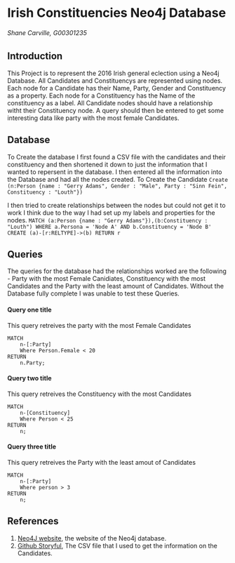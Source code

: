 # Irish Constituencies Neo4j Database
###### Shane Carville, G00301235

## Introduction
This Project is to represent the 2016 Irish general eclection using a Neo4j Database. All Candidates and Constituencys are represented using nodes. Each node for a Candidate has their Name, Party, Gender and Constituency as a property. Each node for a Constituency has the Name of the constituency as a label. All Candidate nodes should have a relationship witht their Constituency node. A query should then be entered to get some interesting data like party with the most female Candidates.

## Database
To Create the database I first found a CSV file with the candidates and their constituency and then shortened it down to just the information that I wanted to repersent in the database. I then entered all the information into the Database and had all the nodes created.
To Create the Candidate
``Create (n:Person {name : "Gerry Adams", Gender : "Male", Party : "Sinn Fein", Constituency : "Louth"})``

I then tried to create relationships between the nodes but could not get it to work I think due to the way I had set up my labels and properties for the nodes.
``MATCH (a:Person {name : "Gerry Adams"}),(b:Constituency : "Louth") WHERE a.Persona = 'Node A' AND b.Constituency = 'Node B' CREATE (a)-[r:RELTYPE]->(b) RETURN r``

## Queries
The queries for the database had the relationships worked are the following - Party with the most Female Canidiates, Constituency with the most Candidates and the Party with the least amount of Candidates. Without the Database fully complete I was unable to test these Queries.

#### Query one title
This query retreives the party with the most Female Candidates
```cypher
MATCH
	n-[:Party]
    Where Person.Female < 20
RETURN
	n.Party;
```

#### Query two title
This query retreives the Constituency with the most Candidates
```cypher
MATCH
	n-[Constituency]
    Where Person < 25
RETURN
	n;
```

#### Query three title
This query retreives the Party with the least amout of Candidates
```cypher
MATCH
	n-[:Party]
    Where person > 3
RETURN
	n;
```

## References
1. [Neo4J website](http://neo4j.com/), the website of the Neo4j database.
2. [Github Storyful](https://github.com/storyful/irish-elections), The CSV file that I used to get the information on the Candidates.